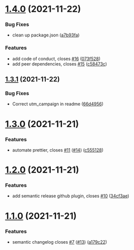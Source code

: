 # [1.4.0](https://github.com/queen-raae/gatsby-plugin-queen-styling/compare/v1.3.1...v1.4.0) (2021-11-22)

### Bug Fixes

- clean up package.json ([a7b93fa](https://github.com/queen-raae/gatsby-plugin-queen-styling/commit/a7b93fa44abb7beebe131c140e0e47c67cbf11a7))

### Features

- add code of conduct, closes [#16](https://github.com/queen-raae/gatsby-plugin-queen-styling/issues/16) ([073f528](https://github.com/queen-raae/gatsby-plugin-queen-styling/commit/073f52827d32e672fa3e3ef9cab567030c762202))
- add peer dependencies, closes [#15](https://github.com/queen-raae/gatsby-plugin-queen-styling/issues/15) ([c58473c](https://github.com/queen-raae/gatsby-plugin-queen-styling/commit/c58473c7151b6bfc55304c1b69d09b96dc39d935))

## [1.3.1](https://github.com/queen-raae/gatsby-plugin-queen-styling/compare/v1.3.0...v1.3.1) (2021-11-22)

### Bug Fixes

- Correct utm_campaign in readme ([66d4956](https://github.com/queen-raae/gatsby-plugin-queen-styling/commit/66d4956ba6203de6da4f5d99a4cc37cd9cd91d4f))

# [1.3.0](https://github.com/queen-raae/gatsby-plugin-queen-styling/compare/v1.2.0...v1.3.0) (2021-11-21)

### Features

- automate prettier, closes [#11](https://github.com/queen-raae/gatsby-plugin-queen-styling/issues/11) ([#14](https://github.com/queen-raae/gatsby-plugin-queen-styling/issues/14)) ([c555128](https://github.com/queen-raae/gatsby-plugin-queen-styling/commit/c555128ba1190266c0ded1b8e6ba9b58e0b0a4b9))

# [1.2.0](https://github.com/queen-raae/gatsby-plugin-queen-styling/compare/v1.1.0...v1.2.0) (2021-11-21)

### Features

- add semantic release github plugin, closes [#10](https://github.com/queen-raae/gatsby-plugin-queen-styling/issues/10) ([34cf3ae](https://github.com/queen-raae/gatsby-plugin-queen-styling/commit/34cf3ae60eeb097568eaabaf154cf52411bd75e6))

# [1.1.0](https://github.com/queen-raae/gatsby-plugin-queen-styling/compare/v1.0.0...v1.1.0) (2021-11-21)

### Features

- semantic changelog closes [#7](https://github.com/queen-raae/gatsby-plugin-queen-styling/issues/7) ([#13](https://github.com/queen-raae/gatsby-plugin-queen-styling/issues/13)) ([a179c22](https://github.com/queen-raae/gatsby-plugin-queen-styling/commit/a179c2290c0f3ed9e373da91bfe0101cc4d46065))
